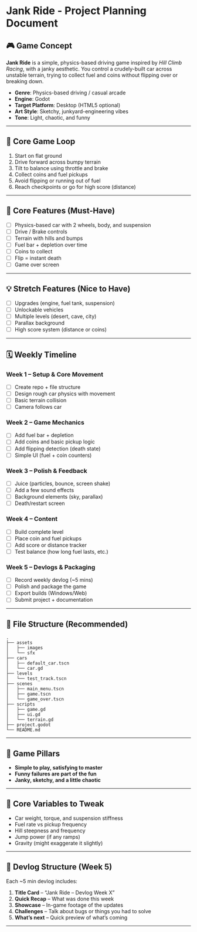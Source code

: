 
# Jank Ride - Project Planning Document

## 🎮 Game Concept

**Jank Ride** is a simple, physics-based driving game inspired by *Hill Climb Racing*, with a janky aesthetic. You control a crudely-built car across unstable terrain, trying to collect fuel and coins without flipping over or breaking down.

- **Genre**: Physics-based driving / casual arcade
- **Engine**: Godot
- **Target Platform**: Desktop (HTML5 optional)
- **Art Style**: Sketchy, junkyard-engineering vibes
- **Tone**: Light, chaotic, and funny

---

## 🧠 Core Game Loop

1. Start on flat ground
2. Drive forward across bumpy terrain
3. Tilt to balance using throttle and brake
4. Collect coins and fuel pickups
5. Avoid flipping or running out of fuel
6. Reach checkpoints or go for high score (distance)

---

## 🔧 Core Features (Must-Have)

- [ ] Physics-based car with 2 wheels, body, and suspension
- [ ] Drive / Brake controls
- [ ] Terrain with hills and bumps
- [ ] Fuel bar + depletion over time
- [ ] Coins to collect
- [ ] Flip = instant death
- [ ] Game over screen

---

## 💡 Stretch Features (Nice to Have)

- [ ] Upgrades (engine, fuel tank, suspension)
- [ ] Unlockable vehicles
- [ ] Multiple levels (desert, cave, city)
- [ ] Parallax background
- [ ] High score system (distance or coins)

---

## 🗓 Weekly Timeline

### Week 1 – Setup & Core Movement
- [ ] Create repo + file structure
- [ ] Design rough car physics with movement
- [ ] Basic terrain collision
- [ ] Camera follows car

### Week 2 – Game Mechanics
- [ ] Add fuel bar + depletion
- [ ] Add coins and basic pickup logic
- [ ] Add flipping detection (death state)
- [ ] Simple UI (fuel + coin counters)

### Week 3 – Polish & Feedback
- [ ] Juice (particles, bounce, screen shake)
- [ ] Add a few sound effects
- [ ] Background elements (sky, parallax)
- [ ] Death/restart screen

### Week 4 – Content
- [ ] Build complete level
- [ ] Place coin and fuel pickups
- [ ] Add score or distance tracker
- [ ] Test balance (how long fuel lasts, etc.)

### Week 5 – Devlogs & Packaging
- [ ] Record weekly devlog (~5 mins)
- [ ] Polish and package the game
- [ ] Export builds (Windows/Web)
- [ ] Submit project + documentation

---

## 🧱 File Structure (Recommended)

```
.
├── assets
│   ├── images
│   └── sfx
├── cars
│   ├── default_car.tscn
│   └── car.gd
├── levels
│   └── test_track.tscn
├── scenes
│   ├── main_menu.tscn
│   ├── game.tscn
│   └── game_over.tscn
├── scripts
│   ├── game.gd
│   ├── ui.gd
│   └── terrain.gd
├── project.godot
└── README.md
```

---

## 🧠 Game Pillars

- **Simple to play, satisfying to master**
- **Funny failures are part of the fun**
- **Janky, sketchy, and a little chaotic**

---

## 🧪 Core Variables to Tweak

- Car weight, torque, and suspension stiffness
- Fuel rate vs pickup frequency
- Hill steepness and frequency
- Jump power (if any ramps)
- Gravity (might exaggerate it slightly)

---

## 🎥 Devlog Structure (Week 5)

Each ~5 min devlog includes:
1. **Title Card** – “Jank Ride – Devlog Week X”
2. **Quick Recap** – What was done this week
3. **Showcase** – In-game footage of the updates
4. **Challenges** – Talk about bugs or things you had to solve
5. **What’s next** – Quick preview of what’s coming

---
